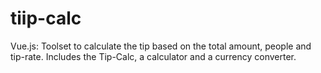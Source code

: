 # tiip-calc
Vue.js: Toolset to calculate the tip based on the total amount, people and tip-rate. Includes the Tip-Calc, a calculator and a currency converter.
